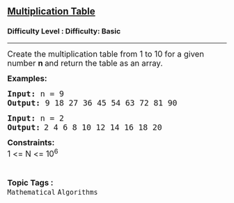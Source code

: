 <h2><a href="https://www.geeksforgeeks.org/problems/print-table0303/1?page=6&difficulty=Basic&sortBy=submissions">Multiplication Table</a></h2><h3>Difficulty Level : Difficulty: Basic</h3><hr><div class="problems_problem_content__Xm_eO"><p><span style="font-size: 18px;">Create the multiplication table&nbsp;</span><span style="font-size: 18px;">from 1 to 10 </span><span style="font-size: 18px;">for a given number </span><strong style="font-size: 18px;">n </strong><span style="font-size: 18px;">and return the table as an array.</span></p>
<p><strong><span style="font-size: 18px;">Examples:</span></strong></p>
<pre><strong><span style="font-size: 18px;">Input: </span></strong><span style="font-size: 18px;">n = 9<br></span><strong><span style="font-size: 18px;">Output: </span></strong><span style="font-size: 18px;">9 18 27 36 45 54 63 72 81 90</span></pre>
<pre><strong><span style="font-size: 18px;">Input: </span></strong><span style="font-size: 18px;">n = 2</span>
<strong><span style="font-size: 18px;">Output:</span> </strong><span style="font-size: 18px;">2 4 6 8 10 12 14 16 18 20</span><span style="font-size: 18px;"><br></span></pre>
<p><span style="font-size: 18px;"><strong>Constraints:&nbsp;</strong><br>1 &lt;= N &lt;= 10<sup>6</sup></span></p></div><br><p><span style=font-size:18px><strong>Topic Tags : </strong><br><code>Mathematical</code>&nbsp;<code>Algorithms</code>&nbsp;